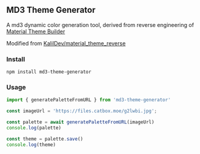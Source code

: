 ## MD3 Theme Generator

<span>A md3 dynamic color generation tool, derived from reverse engineering of [Material Theme Builder](https://material-foundation.github.io/material-theme-builder/#/dynamic) </span>

Modified from [KalilDev/material_theme_reverse](https://github.com/KalilDev/material_theme_reverse)

### Install
```
npm install md3-theme-generator
```

### Usage

```javascript
import { generatePaletteFromURL } from 'md3-theme-generator'

const imageUrl = 'https://files.catbox.moe/g2lwbi.jpg';

const palette = await generatePaletteFromURL(imageUrl)
console.log(palette)

const theme = palette.save()
console.log(theme)
```




